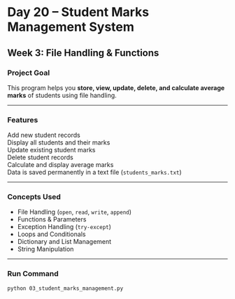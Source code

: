 # Day 20 – Student Marks Management System

## Week 3: File Handling & Functions

### Project Goal
This program helps you **store, view, update, delete, and calculate average marks** of students using file handling.

---

### Features
Add new student records  
Display all students and their marks  
Update existing student marks  
Delete student records  
Calculate and display average marks  
Data is saved permanently in a text file (`students_marks.txt`)

---

### Concepts Used
- File Handling (`open`, `read`, `write`, `append`)
- Functions & Parameters
- Exception Handling (`try-except`)
- Loops and Conditionals
- Dictionary and List Management
- String Manipulation

---

### Run Command
```bash
python 03_student_marks_management.py